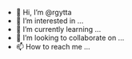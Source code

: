 - 👋 Hi, I’m @rgytta
- 👀 I’m interested in ...
- 🌱 I’m currently learning ...
- 💞️ I’m looking to collaborate on ...
- 📫 How to reach me ...

<!---
rgytta/rgytta is a ✨ special ✨ repository because its `README.md` (this file) appears on your GitHub profile.
You can click the Preview link to take a look at your changes.
--->
